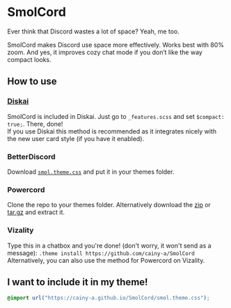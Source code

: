 # SmolCord

Ever think that Discord wastes a lot of space? Yeah, me too.

SmolCord makes Discord use space more effectively. Works best with 80% zoom. And yes, it improves cozy chat mode if you don’t like the way compact looks.

## How to use
### [Diskai](https://github.com/cainy-a/Diskai)
SmolCord is included in Diskai. Just go to `_features.scss` and set `$compact: true;`. There, done!  
If you use Diskai this method is recommended as it integrates nicely with the new user card style (if you have it enabled).
### BetterDiscord
Download [`smol.theme.css`](https://github.com/cainy-a/SmolCord/raw/master/smol.theme.css) and put it in your themes folder.
### Powercord
Clone the repo to your themes folder. Alternatively download the [zip](https://github.com/cainy-a/SmolCord/archive/master.zip) or [tar.gz](https://github.com/cainy-a/SmolCord/archive/master.tar.gz) and extract it.
### Vizality
Type this in a chatbox and you're done! (don't worry, it won't send as a message): `.theme install https://github.com/cainy-a/SmolCord`  
Alternatively, you can also use the method for Powercord on Vizality.
## I want to include it in my theme!
```css
@import url("https://cainy-a.github.io/SmolCord/smol.theme.css");
```
